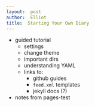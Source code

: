 ```yaml
---
layout:  post
author:  Elliot 
title:  Starting Your Own Diary
---
```


- guided tutorial
    - settings 
    - change theme
    - important dirs
    - understanding YAML
    - links to:
        - github guides
        - `feed.xml` templates
        - jekyll docs (?)
- notes from pages-test